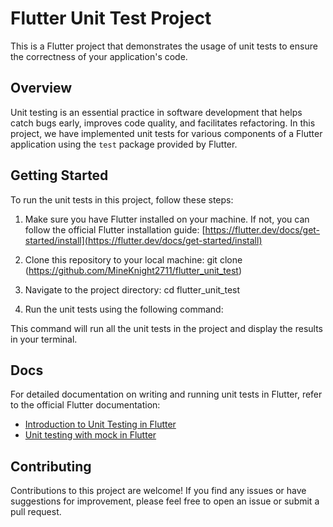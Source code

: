 # Flutter Unit Test Project

This is a Flutter project that demonstrates the usage of unit tests to ensure the correctness of your application's code.

## Overview

Unit testing is an essential practice in software development that helps catch bugs early, improves code quality, and facilitates refactoring. In this project, we have implemented unit tests for various components of a Flutter application using the `test` package provided by Flutter.

## Getting Started

To run the unit tests in this project, follow these steps:

1. Make sure you have Flutter installed on your machine. If not, you can follow the official Flutter installation guide: [https://flutter.dev/docs/get-started/install](https://flutter.dev/docs/get-started/install)

2. Clone this repository to your local machine:
git clone (https://github.com/MineKnight2711/flutter_unit_test)

4. Navigate to the project directory:
cd flutter_unit_test

5. Run the unit tests using the following command:

This command will run all the unit tests in the project and display the results in your terminal.

## Docs

For detailed documentation on writing and running unit tests in Flutter, refer to the official Flutter documentation:

- [Introduction to Unit Testing in Flutter](https://flutter.dev/docs/cookbook/testing/unit/introduction)
- [Unit testing with mock in Flutter](https://docs.flutter.dev/cookbook/testing/unit/mocking)

## Contributing

Contributions to this project are welcome! If you find any issues or have suggestions for improvement, please feel free to open an issue or submit a pull request.
